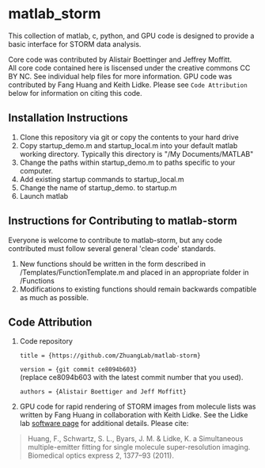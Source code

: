 # matlab_storm #
This collection of matlab, c, python, and GPU code is designed to provide a basic interface for STORM data analysis.

Core code was contributed by Alistair Boettinger and Jeffrey Moffitt.  
All core code contained here is liscensed under the creative commons CC BY NC.  See individual help files for more information.
GPU code was contributed by Fang Huang and Keith Lidke.   Please see `Code Attribution` below for information on citing this code. 

## Installation Instructions ##
1. Clone this repository via git or copy the contents to your hard drive
2. Copy startup\_demo.m and startup\_local.m into your default matlab working directory. Typically this directory is "/My Documents/MATLAB"
3. Change the paths within startup_demo.m to paths specific to your computer.
4. Add existing startup commands to startup_local.m
5. Change the name of startup_demo. to startup.m
6. Launch matlab

## Instructions for Contributing to matlab-storm
Everyone is welcome to contribute to matlab-storm, but any code contributed must follow several general 'clean code' standards.

1. New functions should be written in the form described in /Templates/FunctionTemplate.m and placed in an appropriate folder in /Functions
2. Modifications to existing functions should remain backwards compatible as much as possible.

## Code Attribution
1. Code repository
 
     `title = {https://github.com/ZhuangLab/matlab-storm}`

     `version = {git commit ce8094b603}`  
(replace ce8094b603 with the latest commit number that you used). 

	`authors = {Alistair Boettiger and Jeff Moffitt}`


2. GPU code for rapid rendering of STORM images from molecule lists was written by Fang Huang in collaboration with Keith Lidke.  See the Lidke lab [software page](http://panda3.phys.unm.edu/~klidke/software.html) for additional details.  Please cite:
>  Huang, F., Schwartz, S. L., Byars, J. M. & Lidke, K. a Simultaneous multiple-emitter fitting for single molecule super-resolution imaging. Biomedical optics express 2, 1377–93 (2011).

